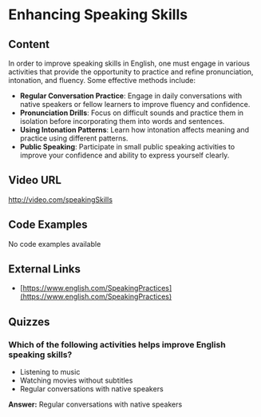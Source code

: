 # Enhancing Speaking Skills

## Content

In order to improve speaking skills in English, one must engage in various activities that provide the opportunity to practice and refine pronunciation, intonation, and fluency. Some effective methods include:
- **Regular Conversation Practice**: Engage in daily conversations with native speakers or fellow learners to improve fluency and confidence.
- **Pronunciation Drills**: Focus on difficult sounds and practice them in isolation before incorporating them into words and sentences.
- **Using Intonation Patterns**: Learn how intonation affects meaning and practice using different patterns.
- **Public Speaking**: Participate in small public speaking activities to improve your confidence and ability to express yourself clearly.

## Video URL

http://video.com/speakingSkills

## Code Examples

No code examples available

## External Links

- [https://www.english.com/SpeakingPractices](https://www.english.com/SpeakingPractices)

## Quizzes

### Which of the following activities helps improve English speaking skills?

- Listening to music
- Watching movies without subtitles
- Regular conversations with native speakers

**Answer:** Regular conversations with native speakers